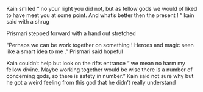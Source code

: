 Kain smiled “ no your right you did not, but as fellow gods we would of liked to have meet you at some point. And what’s better then the present ! “ kain said with a shrug 

Prismari stepped forward with a hand out stretched 

“Perhaps we can be work together on something ! Heroes and magic seen like a smart idea to me .” Prismari said hopeful 


Kain couldn’t help but look on the rifts entrance “ we mean no harm my fellow divine. Maybe working together would be wise there is a  number of concerning gods, so there is safety in number.” Kain said not sure why but he got a weird feeling from this god that he didn’t really understand